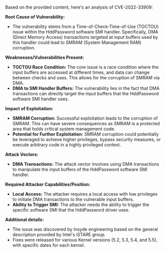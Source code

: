 Based on the provided content, here's an analysis of CVE-2022-33909:

**Root Cause of Vulnerability:**
- The vulnerability stems from a Time-of-Check-Time-of-Use (TOCTOU) issue within the HddPassword software SMI handler. Specifically, DMA (Direct Memory Access) transactions targeted at input buffers used by this handler could lead to SMRAM (System Management RAM) corruption.

**Weaknesses/Vulnerabilities Present:**
- **TOCTOU Race Condition:** The core issue is a race condition where the input buffers are accessed at different times, and data can change between checks and uses. This allows for the corruption of SMRAM via DMA.
- **DMA to SMI Handler Buffers:** The vulnerability lies in the fact that DMA transactions can directly target the input buffers that the HddPassword software SMI handler uses.

**Impact of Exploitation:**
- **SMRAM Corruption:** Successful exploitation leads to the corruption of SMRAM. This can have severe consequences as SMRAM is a protected area that holds critical system management code.
- **Potential for Further Exploitation:** SMRAM corruption could potentially be leveraged to achieve higher privileges, bypass security measures, or execute arbitrary code in a highly privileged context.

**Attack Vectors:**
- **DMA Transactions:** The attack vector involves using DMA transactions to manipulate the input buffers of the HddPassword software SMI handler.

**Required Attacker Capabilities/Position:**
- **Local Access:** The attacker requires a local access with low privileges to initiate DMA transactions to the vulnerable input buffers.
- **Ability to Trigger SMI:** The attacker needs the ability to trigger the specific software SMI that the HddPassword driver uses.

**Additional details:**
- The issue was discovered by Insyde engineering based on the general description provided by Intel's iSTARE group.
- Fixes were released for various Kernel versions (5.2, 5.3, 5.4, and 5.5), with specific dates for each kernel.
